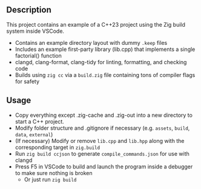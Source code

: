 ## Description
This project contains an example of a C++23 project using the Zig build system inside VSCode.
- Contains an example directory layout with dummy `.keep` files
- Includes an example first-party library (lib.cpp) that implements a single factorial() function
- clangd, clang-format, clang-tidy for linting, formatting, and checking code
- Builds using `zig cc` via a `build.zig` file containing tons of compiler flags for safety

## Usage
- Copy everything except .zig-cache and .zig-out into a new directory to start a C++ project.
- Modify folder structure and .gitignore if necessary (e.g. `assets`, `build`, `data`, `external`)
- (If necessary) Modify or remove `lib.cpp` and `lib.hpp` along with the corresponding target in `zig.build`
- Run `zig build ccjson` to generate `compile_commands.json` for use with clangd
- Press F5 in VSCode to build and launch the program inside a debugger to make sure nothing is broken
    - Or just run `zig build`